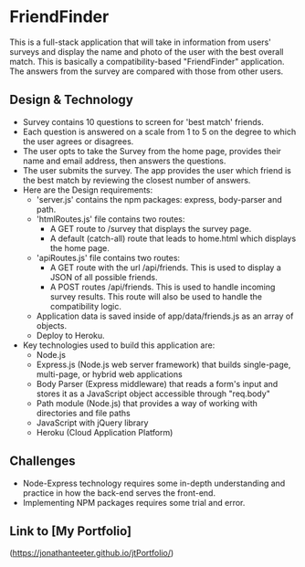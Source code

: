 # FriendFinder
This is a full-stack application that will take in information from users' surveys and display the name and photo of the user with the best overall match.  This is basically a compatibility-based "FriendFinder" application.  The answers from the survey are compared with those from other users.

## Design & Technology
* Survey contains 10 questions to screen for 'best match' friends.
* Each question is answered on a scale from 1 to 5 on the degree to which the user agrees or disagrees.
* The user opts to take the Survey from the home page, provides their name and email address, then answers the questions.
* The user submits the survey. The app provides the user which friend is the best match by reviewing the closest number of answers.
* Here are the Design requirements:
    * 'server.js' contains the npm packages:  express, body-parser and path.
    * 'htmlRoutes.js' file contains two routes: 
        *  A GET route to /survey that displays the survey page.
        * A default (catch-all) route that leads to home.html which displays the home page.
    * 'apiRoutes.js' file contains two routes:
        *  A GET route with the url /api/friends. This is used to display a JSON of all possible friends.
        *  A POST routes /api/friends. This is used to handle incoming survey results. This route will also be used to handle the compatibility logic. 
    * Application data is saved inside of app/data/friends.js as an array of objects. 
    * Deploy to Heroku.
* Key technologies used to build this application are:
    * Node.js 
    * Express.js (Node.js web server framework) that builds single-page, multi-page, or hybrid web applications
    * Body Parser (Express middleware) that reads a form's input and stores it as a JavaScript object accessible through "req.body"
    * Path module (Node.js) that provides a way of working with directories and file paths
    * JavaScript with jQuery library
    * Heroku (Cloud Application Platform)

## Challenges
* Node-Express technology requires some in-depth understanding and practice in how the back-end serves the front-end. 
* Implementing NPM packages requires some trial and error.

## Link to [My Portfolio] 
(https://jonathanteeter.github.io/jtPortfolio/)